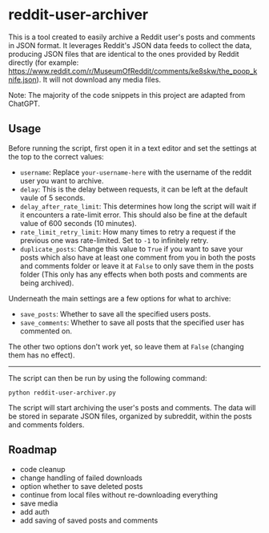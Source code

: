 # reddit-user-archiver

This is a tool created to easily archive a Reddit user's posts and comments in JSON format. It leverages Reddit's JSON data feeds to collect the data, producing JSON files that are identical to the ones provided by Reddit directly (for example: https://www.reddit.com/r/MuseumOfReddit/comments/ke8skw/the_poop_knife.json). It will not download any media files.

Note: The majority of the code snippets in this project are adapted from ChatGPT.

## Usage

Before running the script, first open it in a text editor and set the settings at the top to the correct values:

- `username`: Replace `your-username-here` with the username of the reddit user you want to archive.
- `delay`: This is the delay between requests, it can be left at the default vaule of 5 seconds.
- `delay_after_rate_limit`: This determines how long the script will wait if it encounters a rate-limit error. This should also be fine at the default value of 600 seconds (10 minutes).
- `rate_limit_retry_limit`: How many times to retry a request if the previous one was rate-limited. Set to `-1` to infinitely retry.
- `duplicate_posts`: Change this value to `True` if you want to save your posts which also have at least one comment from you in both the posts and comments folder or leave it at `False` to only save them in the posts folder (This only has any effects when both posts and comments are being archived).

Underneath the main settings are a few options for what to archive:

- `save_posts`: Whether to save all the specified users posts.
- `save_comments`: Whether to save all posts that the specified user has commented on.

The other two options don't work yet, so leave them at `False` (changing them has no effect).

<hr>

The script can then be run by using the following command:
~~~
python reddit-user-archiver.py
~~~
The script will start archiving the user's posts and comments. The data will be stored in separate JSON files, organized by subreddit, within the posts and comments folders.

## Roadmap
- code cleanup
- change handling of failed downloads
- option whether to save deleted posts
- continue from local files without re-downloading everything
- save media
- add auth
- add saving of saved posts and comments
